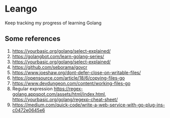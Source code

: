 # Leango

Keep tracking my progress of learning Golang

## Some references

1. <https://yourbasic.org/golang/select-explained/>
2. <https://golangbot.com/learn-golang-series/>
3. <https://yourbasic.org/golang/select-explained/>
4. <https://github.com/seborama/govcr>
5. <https://www.joeshaw.org/dont-defer-close-on-writable-files/>
6. <https://opensource.com/article/18/6/copying-files-go>
7. <https://www.devdungeon.com/content/working-files-go>
8. Regular expression <https://regex-golang.appspot.com/assets/html/index.html>, <https://yourbasic.org/golang/regexp-cheat-sheet/>
9. <https://medium.com/quick-code/write-a-web-service-with-go-plug-ins-c0472e0645e6>
